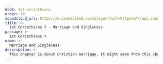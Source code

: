 ```yaml
---
book: 1st-corinthians
order: 70
soundcloud_url: https://w.soundcloud.com/player/?url=https%3A//api.soundcloud.com/tracks/
title: >-
  1st Corinthians 7 - Marriage and Singleness
passage: >-
  1st Corinthians 7
name: >-
  Marriage and Singleness
description: >-
  This chapter is about Christian marriage. It might seem from this chapter that Paul is anti-marriage. That can be explained. Otherwise, he writes about the purity of marriage, the permanence of marriage and the power of marriage. Finally, he speaks of the privilege of singleness.
---
```


